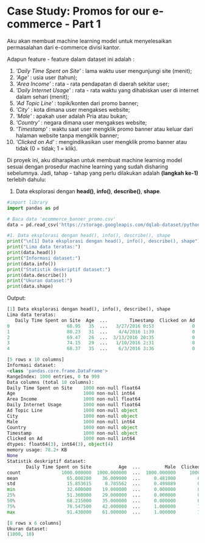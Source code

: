 # Case Study: Promos for our e-commerce - Part 1

Aku akan membuat machine learning model untuk menyelesaikan permasalahan dari e-commerce divisi kantor.

Adapun feature - feature dalam dataset ini adalah :

1. _'Daily Time Spent on Site'_ : lama waktu user mengunjungi site (menit);
2. _'Age'_ : usia user (tahun);
3. _'Area Income'_ : rata - rata pendapatan di daerah sekitar user;
4. _'Daily Internet Usage'_ : rata - rata waktu yang dihabiskan user di internet dalam sehari (menit);
5. _'Ad Topic Line'_ : topik/konten dari promo banner;
6. _'City'_ : kota dimana user mengakses website;
7. _'Male'_ : apakah user adalah Pria atau bukan;
8. _'Country'_ : negara dimana user mengakses website;
9. _'Timestamp'_ : waktu saat user mengklik promo banner atau keluar dari halaman website tanpa mengklik banner;
10. _'Clicked on Ad'_ : mengindikasikan user mengklik promo banner atau tidak (0 = tidak; 1 = klik).

Di proyek ini, aku diharapkan untuk membuat machine learning model sesuai dengan prosedur machine learning yang sudah disharing sebelumnya. Jadi, tahap - tahap yang perlu dilakukan adalah **(langkah ke-1)** terlebih dahulu:

1. Data eksplorasi dengan **head()**, **info()**, **describe()**, **shape**.

```python
#import library 
import pandas as pd

# Baca data 'ecommerce_banner_promo.csv'
data = pd.read_csv('https://storage.googleapis.com/dqlab-dataset/pythonTutorial/ecommerce_banner_promo.csv')

#1. Data eksplorasi dengan head(), info(), describe(), shape
print("\n[1] Data eksplorasi dengan head(), info(), describe(), shape")
print("Lima data teratas:")
print(data.head())
print("Informasi dataset:")
print(data.info())
print("Statistik deskriptif dataset:")
print(data.describe())
print("Ukuran dataset:")
print(data.shape)
```

Output:
```python
[1] Data eksplorasi dengan head(), info(), describe(), shape
Lima data teratas:
   Daily Time Spent on Site  Age  ...        Timestamp  Clicked on Ad
0                     68.95   35  ...   3/27/2016 0:53              0
1                     80.23   31  ...    4/4/2016 1:39              0
2                     69.47   26  ...  3/13/2016 20:35              0
3                     74.15   29  ...   1/10/2016 2:31              0
4                     68.37   35  ...    6/3/2016 3:36              0

[5 rows x 10 columns]
Informasi dataset:
<class 'pandas.core.frame.DataFrame'>
RangeIndex: 1000 entries, 0 to 999
Data columns (total 10 columns):
Daily Time Spent on Site    1000 non-null float64
Age                         1000 non-null int64
Area Income                 1000 non-null float64
Daily Internet Usage        1000 non-null float64
Ad Topic Line               1000 non-null object
City                        1000 non-null object
Male                        1000 non-null int64
Country                     1000 non-null object
Timestamp                   1000 non-null object
Clicked on Ad               1000 non-null int64
dtypes: float64(3), int64(3), object(4)
memory usage: 78.2+ KB
None
Statistik deskriptif dataset:
       Daily Time Spent on Site          Age  ...         Male  Clicked on Ad
count               1000.000000  1000.000000  ...  1000.000000     1000.00000
mean                  65.000200    36.009000  ...     0.481000        0.50000
std                   15.853615     8.785562  ...     0.499889        0.50025
min                   32.600000    19.000000  ...     0.000000        0.00000
25%                   51.360000    29.000000  ...     0.000000        0.00000
50%                   68.215000    35.000000  ...     0.000000        0.50000
75%                   78.547500    42.000000  ...     1.000000        1.00000
max                   91.430000    61.000000  ...     1.000000        1.00000

[8 rows x 6 columns]
Ukuran dataset:
(1000, 10)
```
